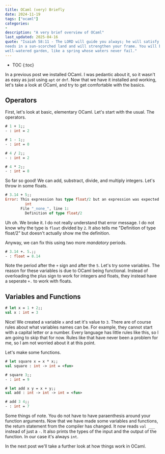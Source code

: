 ```yaml
---
title: OCaml (very) Briefly
date: 2024-11-19
tags: ["ocaml"]
categories:
-
description: "A very brief overview of OCaml"
last_updated: 2025-04-16
quote: "Isaiah 58:11 - The LORD will guide you always; he will satisfy your
needs in a sun-scorched land and will strengthen your frame. You will be like a
well-watered garden, like a spring whose waters never fail."
---
```


* TOC
{:toc}

In a previous post we installed OCaml. I was pedantic about it, so it wasn't
as easy as just using `apt` or `dnf`. Now that we have it installed and working,
let's take a look at OCaml, and try to get comfortable with the basics.
<!--more-->

## Operators

First, let's look at basic, elementary OCaml. Let's start with the usual. The
operators.

```ocaml
# 1 + 1;;
- : int = 2

# 1 - 1;;
- : int = 0

# 4 / 2;;
- : int = 2

# 4 * 2;;
- : int = 8
```

So far so good! We can add, substract, divide, and multiply integers. Let's
throw in some floats.

```ocaml
# 3.14 + 5;;
Error: This expression has type float/2 but an expression was expected of type
         int
       File "_none_", line 1:
         Definition of type float/2
```

Uh oh. We broke it. I do not really understand that error message. I do not know
why the type is `float` divided by `2`. It also tells me "Definition of type
float/2" but doesn't actually show me the definition.

Anyway, we can fix this using two more _mandatory_ periods.

```ocaml
# 3.14 +. 5.;;
- : float = 8.14
```

Note the period after the `+` sign and after the `5`. Let's try some variables.
The reason for these variables is due to OCaml being functional. Instead of
overloading the plus sign to work for integers and floats, they instead have a
seperate `+.` to work with floats.

## Variables and Functions

```ocaml
# let x = 1 + 2;;
val x : int = 3
```

Nice! We created a variable `x` and set it's value to `3`. There are of
course rules about what variables names can be. For example, they cannot start
with a capital letter or a number. Every language has little rules like this, so
I am going to skip that for now. Rules like that have never been a problem for
me, so I am not worried about it at this point.

Let's make some functions.

```ocaml
# let square x = x * x;;
val square : int -> int = <fun>

# square 3;;
- : int = 9

# let add x y = x + y;;
val add : int -> int -> int = <fun>

# add 3 4;;
- : int = 7
```

Some things of note. You do not have to have paraenthesis around your function
arguments. Now that we have made some variables and functions, the return
statement from the compiler has changed. It now reads `val ___` instead of just
a `-`. It also prints the types of the input and the output of the function. In
our case it's always `int`.

In the next post we'll take a further look at how things work in OCaml.
